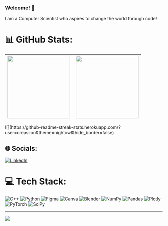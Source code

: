 ### Welcome! 👋

I am a Computer Scientist who aspires to change the world through code!
# 📊 GitHub Stats:
<table>
  <thead>
    <tr>
      <th>
        <a href="https://github.com/anuraghazra/github-readme-stats">
          <img height=200 align="center" src="https://github-readme-stats.vercel.app/api?username=creasiion&theme=synthwave&hide_border=true" />
        </a>
    </th>
    <th>
      <a href="https://github.com/anuraghazra/convoychat">
        <img height=200 align="right" src="https://github-readme-stats.vercel.app/api/top-langs?username=creasiion&theme=synthwave&layout=compact&langs_count=8&card_width=320&hide_border=true" />
      </a>
    </th>
    </tr>
  </thead>
</table>
![](https://github-readme-streak-stats.herokuapp.com/?user=creasiion&theme=nightowl&hide_border=false)<br/>

## 🌐 Socials:
[![LinkedIn](https://img.shields.io/badge/LinkedIn-%230077B5.svg?logo=linkedin&logoColor=white)](https://linkedin.com/in/imanicage) 

# 💻 Tech Stack:
![C++](https://img.shields.io/badge/c++-%2300599C.svg?style=for-the-badge&logo=c%2B%2B&logoColor=white) ![Python](https://img.shields.io/badge/python-3670A0?style=for-the-badge&logo=python&logoColor=ffdd54) 	![Figma](https://img.shields.io/badge/figma-%23F24E1E.svg?style=for-the-badge&logo=figma&logoColor=white) ![Canva](https://img.shields.io/badge/Canva-%2300C4CC.svg?style=for-the-badge&logo=Canva&logoColor=white) ![Blender](https://img.shields.io/badge/blender-%23F5792A.svg?style=for-the-badge&logo=blender&logoColor=white) ![NumPy](https://img.shields.io/badge/numpy-%23013243.svg?style=for-the-badge&logo=numpy&logoColor=white) ![Pandas](https://img.shields.io/badge/pandas-%23150458.svg?style=for-the-badge&logo=pandas&logoColor=white) ![Plotly](https://img.shields.io/badge/Plotly-%233F4F75.svg?style=for-the-badge&logo=plotly&logoColor=white) ![PyTorch](https://img.shields.io/badge/PyTorch-%23EE4C2C.svg?style=for-the-badge&logo=PyTorch&logoColor=white) ![SciPy](https://img.shields.io/badge/SciPy-%230C55A5.svg?style=for-the-badge&logo=scipy&logoColor=%white)

---
[![](https://visitcount.itsvg.in/api?id=creasiion&icon=0&color=0)](https://visitcount.itsvg.in)

<!-- Proudly created with GPRM ( https://gprm.itsvg.in ) -->
